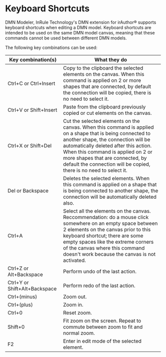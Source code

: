 # Keyboard Shortcuts

DMN Modeler, InRule Technology's DMN extension for irAuthor® supports keyboard shortcuts when editing a DMN model. Keyboard shortcuts are intended to be used on the same DMN model canvas, meaning that these commands cannot be used between different DMN models.

The following key combinations can be used:

Key combination(s) | What they do
--------------------------------|------------------------------------------------------------------------------
Ctrl+C or Ctrl+Insert | Copy to the clipboard the selected elements on the canvas. When this command is applied on 2 or more shapes that are connected, by default the connection will be copied, there is no need to select it.
Ctrl+V or Shift+Insert | Paste from the clipboard previously copied or cut elements on the canvas.
Ctrl+X or Shift+Del | Cut the selected elements on the canvas. When this command is applied on a shape that is being connected to another shape, the connection will be automatically deleted after this action. When this command is applied on 2 or more shapes that are connected, by default the connection will be copied, there is no need to select it.
Del or Backspace | Deletes the selected elements. When this command is applied on a shape that is being connected to another shape, the connection will be automatically deleted also.
Ctrl+A | Select all the elements on the canvas. Reccommendation: do a mouse click somewhere on an empty space between 2 elements on the canvas prior to this keyboard shortcut; there are some empty spaces like the extreme corners of the canvas where this command doesn't work because the canvas is not activated.
Ctrl+Z or Alt+Backspace | Perform undo of the last action.
Ctrl+Y or Shift+Alt+Backspace | Perform redo of the last action.
Ctrl+(minus) | Zoom out.
Ctrl+(plus) | Zoom in.
Ctrl+0 | Reset zoom.
Shift+0 | Fit zoom on the screen. Repeat to commute between zoom to fit and normal zoom.
F2 | Enter in edit mode of the selected element.
